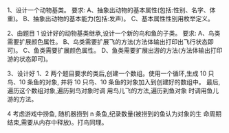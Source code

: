 1、设计一个动物基类。
要求: 
A、抽象出动物的基本属性(包括:性别、名字、体重)。
B、抽象出动物的基本能力(包括:发声)。 
C、基本属性性别用枚举定义。

2、由题目 1 设计好的动物基类继承,设计一个新的鸟和鱼的子类。 要求:
A、鸟类需要扩展颜色属性。 
B、鸟类需要扩展飞的方法(方法体输出打印出飞行状态即可)。 
C、鱼类需要扩展颜色属性。
D、鱼类需要扩展出游的方法(方法体输出打印游的状态即可)。

3、设计好 1、2 两个题目要求的类后,创建一个数组。使用一个循环,生成 10 只鸟、10 条鱼的对象,
并将 10 只鸟、10 条鱼的对象加入到创建好的数组中。 最后,遍历这个数组对象,遍历到鸟对象时调
用鸟儿飞的方法,遍历到鱼对象 时调用鱼儿游的方法。

4 考虑游戏中捞鱼, 随机器捞到 n 条鱼,纪录数量(被捞到的鱼认为对象的生 命周期结束,需要从内存中释放)。打鸟同理。
